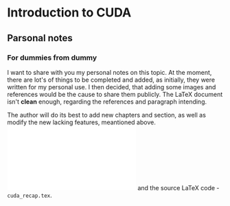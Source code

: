 # Introduction to CUDA
## Parsonal notes
### For dummies from dummy

I want to share with you my personal notes on this topic. At the moment, 
there are lot's of things to be completed and added, as initially, they were written for my personal use. 
I then decided, that adding some images and references would be the cause to share them publicly. 
The LaTeX document isn't __clean__ enough, regarding the references and paragraph intending. 

The author will do its best to add new chapters and section, as well as modify the new lacking features, meantioned above.
![The pdf document](cuda_recap.pdf "notes on cuda") and the source LaTeX code - `cuda_recap.tex`.

